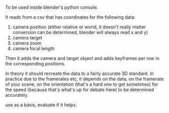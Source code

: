 To be used inside blender's python console.

It reads from a csv that has coordinates for the following data:

1. camera position (either relative or world, it doesn't really matter conversion can be determined, blender will always read x and y) 
2. camera target
3. camera zoom
4. camera focal length 

Then it adds the camera and target object and adds keyframes per row in the corresponding positions. 

In theory it should recreate the data to a fairly accurate 3D standard. In practice due to the framerates etc, it depends on the data, on the framerate of your scene, on the orientation (that's a hard one to get sometimes) for the speed (because that's what's up for debate here) to be determined accurately. 

use as a basis, evaluate if it helps.
